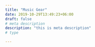```yaml
---
title: "Music Gear"
date: 2019-10-29T13:49:23+06:00
draft: false
# meta description
description: "this is meta description"
# type

---
```


